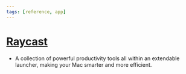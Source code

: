```yaml
---
tags: [reference, app]
---
```


# [Raycast](https://raycast.com/)

- A collection of powerful productivity tools all within an extendable launcher, making your Mac smarter and more efficient.